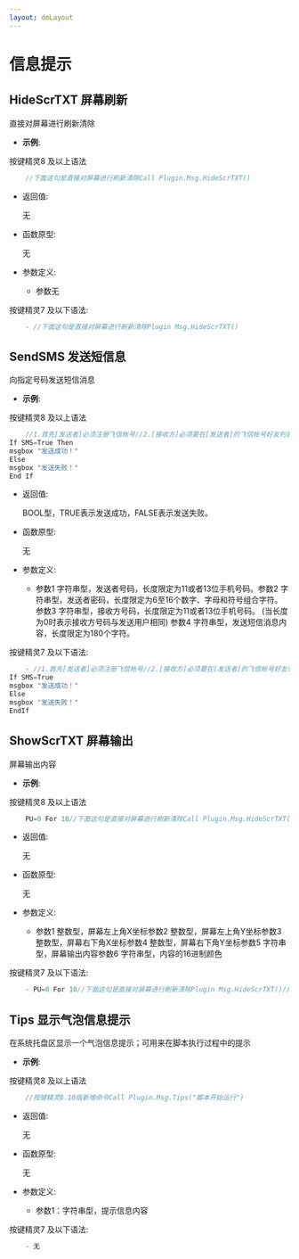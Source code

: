 ```yaml
---
layout: dmLayout
---    
```


# 信息提示


##  HideScrTXT 屏幕刷新

直接对屏幕进行刷新清除

- **示例**:

按键精灵8 及以上语法
```js
    //下面这句是直接对屏幕进行刷新清除Call Plugin.Msg.HideScrTXT() 

```

- 返回值: 

    无

- 函数原型:

    无

- 参数定义:

    - 参数无



按键精灵7 及以下语法:

```js
    - //下面这句是直接对屏幕进行刷新清除Plugin Msg.HideScrTXT() 
```




##  SendSMS 发送短信息

向指定号码发送短信消息

- **示例**:

按键精灵8 及以上语法
```js
    //1.首先[发送者]必须注册飞信帐号//2.[接收方]必须要在[发送者]的飞信帐号好友列表里//3.注册飞信帐号地址：http://www.fetion.com.cn/account/register///参数3，当长度为0时表示接收方号码与发送用户相同//以下手机号码和密码只是举例，以供参考SMS=Plugin.Msg.SendSMS("13900000001","1314520","13900000002","发送短信消息内容")
If SMS=True Then
msgbox "发送成功！"
Else
msgbox "发送失败！"
End If 

```

- 返回值: 

    BOOL型，TRUE表示发送成功，FALSE表示发送失败。

- 函数原型:

    无

- 参数定义:

    - 参数1 字符串型，发送者号码，长度限定为11或者13位手机号码。参数2 字符串型，发送者密码，长度限定为6至16个数字、字母和符号组合字符。参数3 字符串型，接收方号码，长度限定为11或者13位手机号码。 (当长度为0时表示接收方号码与发送用户相同) 参数4 字符串型，发送短信消息内容，长度限定为180个字符。



按键精灵7 及以下语法:

```js
    - //1.首先[发送者]必须注册飞信帐号//2.[接收方]必须要在[发送者]的飞信帐号好友列表里//3.注册飞信帐号地址：http://www.fetion.com.cn/account/register///参数3，当长度为0时表示接收方号码与发送用户相同//以下手机号码和密码只是举例，以供参考Plugin SMS=Msg.SendSMS("13900000001","1314520","13900000002","发送短信消息内容")
If SMS=True
msgbox "发送成功！"
Else
msgbox "发送失败！"
EndIf 
```




##  ShowScrTXT 屏幕输出

屏幕输出内容

- **示例**:

按键精灵8 及以上语法
```js
    PU=0 For 10//下面这句是直接对屏幕进行刷新清除Call Plugin.Msg.HideScrTXT()//延迟半秒等待刷新完毕Delay 500//下面这句是在屏幕上范围位置(0,0,1024,100)进行输出内容("屏幕内容填写")Call Plugin.Msg.ShowScrTXT(0,0,1024,100, "屏幕内容填写 "&PU, "0000FF")//延迟半秒可以让你看的清楚Delay 500 PU=PU+1 Next 

```

- 返回值: 

    无

- 函数原型:

    无

- 参数定义:

    - 参数1 整数型，屏幕左上角X坐标参数2 整数型，屏幕左上角Y坐标参数3 整数型，屏幕右下角X坐标参数4 整数型，屏幕右下角Y坐标参数5 字符串型，屏幕输出内容参数6 字符串型，内容的16进制颜色



按键精灵7 及以下语法:

```js
    - PU=0 For 10//下面这句是直接对屏幕进行刷新清除Plugin Msg.HideScrTXT()//延迟半秒等待刷新完毕Delay 500//下面这句是在屏幕上范围位置(0,0,1024,100)进行输出内容("屏幕内容填写")Plugin Msg.ShowScrTXT(0,0,1024,100, "屏幕内容填写 "&PU, "0000FF")//延迟半秒可以让你看的清楚Delay 500 PU=PU+1 EndFor 
```




##  Tips 显示气泡信息提示

在系统托盘区显示一个气泡信息提示；可用来在脚本执行过程中的提示

- **示例**:

按键精灵8 及以上语法
```js
    //按键精灵8.10版新增命令Call Plugin.Msg.Tips("脚本开始运行") 

```

- 返回值: 

    无

- 函数原型:

    无

- 参数定义:

    - 参数1：字符串型，提示信息内容



按键精灵7 及以下语法:

```js
    - 无 
```



